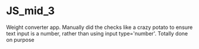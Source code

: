 # JS_mid_3
 
Weight converter app. Manually did the checks like a crazy potato to ensure text input is a number, rather than using input type='number'. Totally done on purpose

